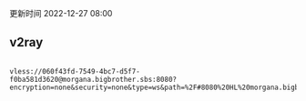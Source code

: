 更新时间 2022-12-27 08:00  

## v2ray  
```

vless://060f43fd-7549-4bc7-d5f7-f0ba581d3620@morgana.bigbrother.sbs:8080?encryption=none&security=none&type=ws&path=%2F#8080%20HL%20morgana.bigbrother
```

